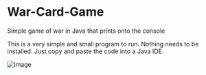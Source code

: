 # War-Card-Game
Simple game of war in Java that prints onto the console

This is a very simple and small program to run. Nothing needs to be installed. Just copy and paste the code into a Java IDE.

![image](https://github.com/user-attachments/assets/ec75caa6-be1a-4b2a-8ed0-67a978cb3aae)
